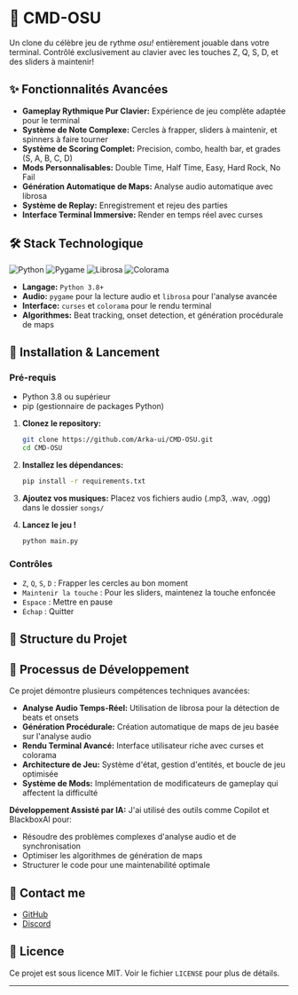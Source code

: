 # 🎵 CMD-OSU

Un clone du célèbre jeu de rythme *osu!* entièrement jouable dans votre terminal. Contrôlé exclusivement au clavier avec les touches Z, Q, S, D, et des sliders à maintenir!

## ✨ Fonctionnalités Avancées

*   **Gameplay Rythmique Pur Clavier:** Expérience de jeu complète adaptée pour le terminal
*   **Système de Note Complexe:** Cercles à frapper, sliders à maintenir, et spinners à faire tourner
*   **Système de Scoring Complet:** Precision, combo, health bar, et grades (S, A, B, C, D)
*   **Mods Personnalisables:** Double Time, Half Time, Easy, Hard Rock, No Fail
*   **Génération Automatique de Maps:** Analyse audio automatique avec librosa
*   **Système de Replay:** Enregistrement et rejeu des parties
*   **Interface Terminal Immersive:** Render en temps réel avec curses

## 🛠️ Stack Technologique

![Python](https://img.shields.io/badge/Python-3776AB?style=for-the-badge&logo=python&logoColor=white)
![Pygame](https://img.shields.io/badge/Pygame-FF7F00?style=for-the-badge)
![Librosa](https://img.shields.io/badge/Librosa-00BFFF?style=for-the-badge)
![Colorama](https://img.shields.io/badge/Colorama-000000?style=for-the-badge)

*   **Langage:** `Python 3.8+`
*   **Audio:** `pygame` pour la lecture audio et `librosa` pour l'analyse avancée
*   **Interface:** `curses` et `colorama` pour le rendu terminal
*   **Algorithmes:** Beat tracking, onset detection, et génération procédurale de maps

## 🚀 Installation & Lancement

### Pré-requis
- Python 3.8 ou supérieur
- pip (gestionnaire de packages Python)

1.  **Clonez le repository:**
    ```bash
    git clone https://github.com/Arka-ui/CMD-OSU.git
    cd CMD-OSU
    ```

2.  **Installez les dépendances:**
    ```bash
    pip install -r requirements.txt
    ```

3.  **Ajoutez vos musiques:**
    Placez vos fichiers audio (.mp3, .wav, .ogg) dans le dossier `songs/`

4.  **Lancez le jeu !**
    ```bash
    python main.py
    ```

### Contrôles

*   `Z`, `Q`, `S`, `D` : Frapper les cercles au bon moment
*   `Maintenir la touche` : Pour les sliders, maintenez la touche enfoncée
*   `Espace` : Mettre en pause
*   `Échap` : Quitter

## 📁 Structure du Projet





## 🧠 Processus de Développement

Ce projet démontre plusieurs compétences techniques avancées:

*   **Analyse Audio Temps-Réel:** Utilisation de librosa pour la détection de beats et onsets
*   **Génération Procédurale:** Création automatique de maps de jeu basée sur l'analyse audio
*   **Rendu Terminal Avancé:** Interface utilisateur riche avec curses et colorama
*   **Architecture de Jeu:** Système d'état, gestion d'entités, et boucle de jeu optimisée
*   **Système de Mods:** Implémentation de modificateurs de gameplay qui affectent la difficulté

**Développement Assisté par IA:** J'ai utilisé des outils comme Copilot et BlackboxAI pour:
- Résoudre des problèmes complexes d'analyse audio et de synchronisation
- Optimiser les algorithmes de génération de maps
- Structurer le code pour une maintenabilité optimale

## 👤 Contact me

*   [GitHub](https://github.com/Arka-ui)
*   [Discord](https://discord.com/users/871084043838566400)

## 📄 Licence

Ce projet est sous licence MIT. Voir le fichier `LICENSE` pour plus de détails.

---